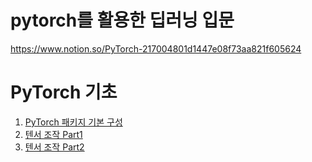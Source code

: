 # pytorch를 활용한 딥러닝 입문 
https://www.notion.so/PyTorch-217004801d1447e08f73aa821f605624

# PyTorch 기초
  1. [PyTorch 패키지 기본 구성]()
  2. [텐서 조작 Part1](https://www.notion.so/Part-1-21f76800fef7420cb9d8c55ee20acacd)
  3. [텐서 조작 Part2](https://www.notion.so/Part-2-1c11569b49c846f88c5ae2dc3dc9ddbe)

